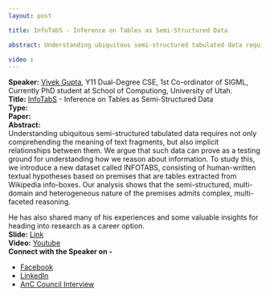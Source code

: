 ```yaml
---
layout: post

title: InfoTabS - Inference on Tables as Semi-Structured Data

abstract: Understanding ubiquitous semi-structured tabulated data requires not only comprehending the meaning of text fragments, but also implicit relationships between them. We argue that such data can prove as a testing ground for understanding how we reason about information.

video :
---
```


**Speaker:** <a href="https://vgupta123.github.io/" target="_blank">Vivek Gupta</a>, Y11 Dual-Degree CSE, 1st Co-ordinator of SIGML, Currently PhD student at School of Computiong, University of Utah.<br>
**Title:** <a href="https://infotabs.github.io/" target="_blank">InfoTabS</a> - Inference on Tables as Semi-Structured Data <br>
**Type:**  <br>
**Paper:** []() <br>
**Abstract:** 
<br>Understanding ubiquitous semi-structured tabulated data requires not only comprehending the meaning of text fragments, but also implicit relationships between them. We argue that such data can prove as a testing ground for understanding how we reason about information. To study this, we introduce a new dataset called INFOTABS, consisting of human-written textual hypotheses based on premises that are tables extracted from Wikipedia info-boxes. Our analysis shows that the semi-structured, multi-domain and heterogeneous nature of the premises admits complex, multi-faceted reasoning.

He has also shared many of his experiences and some valuable insights for heading into research as a career option.<br>
**Slide:** [Link]() <br>
**Video:** [Youtube]() <br>
**Connect with the Speaker on -**
* <a href="https://www.facebook.com/vivek.gupta.3150" target="_blank">Facebook</a>
* <a href="https://www.linkedin.com/in/keviv9/" target="_blank">LinkedIn</a>
* <a href="https://anciitk.in/blog/CaRE/4/" target="_blank">AnC Council Interview</a>
